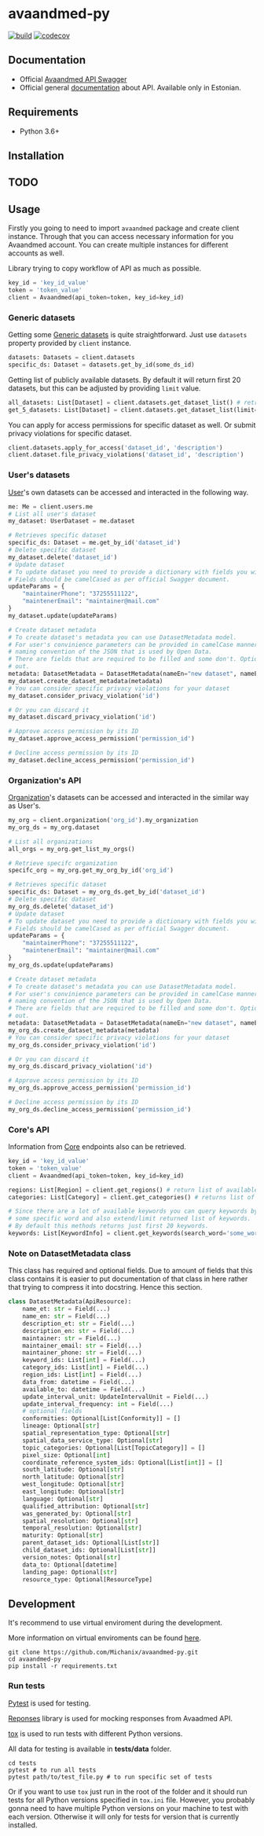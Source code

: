 # avaandmed-py
[![build](https://github.com/Michanix/avaandmed-py/actions/workflows/avaandmed.yml/badge.svg?branch=main)](https://github.com/Michanix/avaandmed-py/actions/workflows/avaandmed.yml)
[![codecov](https://codecov.io/gh/Michanix/avaandmed-py/branch/main/graph/badge.svg?token=DS5MNSZOII)](https://codecov.io/gh/Michanix/avaandmed-py)

## Documentation
- Official [Avaandmed API Swagger](https://avaandmed.eesti.ee/api/dataset-docs/#/)
- Official general [documentation](https://avaandmed.eesti.ee/instructions/api-uldjuhend) about API. Available only in Estonian.

## Requirements
- Python 3.6+

## Installation
## TODO

## Usage
Firstly you going to need to import `avaandmed` package and create client instance. 
Through that you can access necessary information for you Avaandmed account. You can create multiple instances for different accounts as well.

Library trying to copy workflow of API as much as possible.

```python
key_id = 'key_id_value'
token = 'token_value'
client = Avaandmed(api_token=token, key_id=key_id)
```

### Generic datasets
Getting some [Generic datasets](https://avaandmed.eesti.ee/api/dataset-docs/#/Generic%20dataset) is quite straightforward. Just use `datasets` property provided by `client` instance.

```python
datasets: Datasets = client.datasets
specific_ds: Dataset = datasets.get_by_id(some_ds_id)
```

Getting list of publicly available datasets. By default it will return first 20 datasets, but this can be adjusted by providing `limit` value.

```python
all_datasets: List[Dataset] = client.datasets.get_dataset_list() # retrieve first 20 datasets in the list
get_5_datasets: List[Dataset] = client.datasets.get_dataset_list(limit=5) # retrieves 5 datasets in the list
```

You can apply for access permissions for specific dataset as well. Or submit privacy violations for specific dataset.

```python
client.datasets.apply_for_access('dataset_id', 'description')
client.dataset.file_privacy_violations('dataset_id', 'description')
```


### User's datasets
[User](https://avaandmed.eesti.ee/api/dataset-docs/#/User's%20datasets)'s own datasets can be accessed and interacted in the following way.

```python
me: Me = client.users.me
# List all user's dataset
my_dataset: UserDataset = me.dataset

# Retrieves specific dataset
specific_ds: Dataset = me.get_by_id('dataset_id') 
# Delete specific dataset
my_dataset.delete('dataset_id')
# Update dataset
# To update dataset you need to provide a dictionary with fields you wish to update.
# Fields should be camelCased as per official Swagger document.
updateParams = {
    "maintainerPhone": "37255511122",
    "maintenerEmail": "maintainer@mail.com"
}
my_dataset.update(updateParams)

# Create dataset metadata
# To create dataset's metadata you can use DatasetMetadata model.
# For user's convinience parameters can be provided in camelCase manner to match 
# naming convention of the JSON that is used by Open Data.
# There are fields that are required to be filled and some don't. Optional fields can be left 
# out.
metadata: DatasetMetadata = DatasetMetadata(nameEn="new dataset", nameEt="new dataset"...)
my_dataset.create_dataset_metadata(metadata)
# You can consider specific privacy violations for your dataset
my_dataset.consider_privacy_violation('id')

# Or you can discard it
my_dataset.discard_privacy_violation('id')

# Approve access permission by its ID
my_dataset.approve_access_permission('permission_id')

# Decline access permission by its ID
my_dataset.decline_access_permission('permission_id')
```

### Organization's API
[Organization](https://avaandmed.eesti.ee/api/dataset-docs/#/Organization's%20datasets)'s datasets can be accessed and interacted in the similar way as User's.

```python
my_org = client.organization('org_id').my_organization
my_org_ds = my_org.dataset

# List all organizations 
all_orgs = my_org.get_list_my_orgs()

# Retrieve specifc organization
specifc_org = my_org.get_my_org_by_id('org_id')

# Retrieves specific dataset
specific_ds: Dataset = my_org_ds.get_by_id('dataset_id') 
# Delete specific dataset
my_org_ds.delete('dataset_id')
# Update dataset
# To update dataset you need to provide a dictionary with fields you wish to update.
# Fields should be camelCased as per official Swagger document.
updateParams = {
    "maintainerPhone": "37255511122",
    "maintenerEmail": "maintainer@mail.com"
}
my_org_ds.update(updateParams)

# Create dataset metadata
# To create dataset's metadata you can use DatasetMetadata model.
# For user's convinience parameters can be provided in camelCase manner to match 
# naming convention of the JSON that is used by Open Data.
# There are fields that are required to be filled and some don't. Optional fields can be left 
# out.
metadata: DatasetMetadata = DatasetMetadata(nameEn="new dataset", nameEt="new dataset"...)
my_org_ds.create_dataset_metadata(metadata)
# You can consider specific privacy violations for your dataset
my_org_ds.consider_privacy_violation('id')

# Or you can discard it
my_org_ds.discard_privacy_violation('id')

# Approve access permission by its ID
my_org_ds.approve_access_permission('permission_id')

# Decline access permission by its ID
my_org_ds.decline_access_permission('permission_id')
```

### Core's API
Information from [Core](https://avaandmed.eesti.ee/api/dataset-docs/#/Core) endpoints also can be retrieved.

```python
key_id = 'key_id_value'
token = 'token_value'
client = Avaandmed(api_token=token, key_id=key_id)

regions: List[Region] = client.get_regions() # return list of available regions
categories: List[Category] = client.get_categories() # returns list of available categories

# Since there are a lot of available keywords you can query keywords by providing
# some specific word and also extend/limit returned list of keywords.
# By default this methods returns just first 20 keywords.
keywords: List[KeywordInfo] = client.get_keywords(search_word='some_word', limit=5)
```

### Note on DatasetMetadata class
This class has required and optional fields. Due to amount of fields that this class contains it is easier to put documentation of that class in here rather that trying to compress it into docstring. Hence this section.

```python
class DatasetMetadata(ApiResource):
    name_et: str = Field(...)
    name_en: str = Field(...)
    description_et: str = Field(...)
    description_en: str = Field(...)
    maintainer: str = Field(...)
    maintainer_email: str = Field(...)
    maintainer_phone: str = Field(...)
    keyword_ids: List[int] = Field(...)
    category_ids: List[int] = Field(...)
    region_ids: List[int] = Field(...)
    data_from: datetime = Field(...)
    available_to: datetime = Field(...)
    update_interval_unit: UpdateIntervalUnit = Field(...)
    update_interval_frequency: int = Field(...)
    # optional fields
    conformities: Optional[List[Conformity]] = []
    lineage: Optional[str]
    spatial_representation_type: Optional[str]
    spatial_data_service_type: Optional[str]
    topic_categories: Optional[List[TopicCategory]] = []
    pixel_size: Optional[int]
    coordinate_reference_system_ids: Optional[List[int]] = []
    south_latitude: Optional[str]
    north_latitude: Optional[str]
    west_longitude: Optional[str]
    east_longitude: Optional[str]
    language: Optional[str]
    qualified_attribution: Optional[str]
    was_generated_by: Optional[str]
    spatial_resolution: Optional[str]
    temporal_resolution: Optional[str]
    maturity: Optional[str]
    parent_dataset_ids: Optional[List[str]]
    child_dataset_ids: Optional[List[str]]
    version_notes: Optional[str]
    data_to: Optional[datetime]
    landing_page: Optional[str]
    resource_type: Optional[ResourceType]
```

## Development
It's recommend to use virtual enviroment during the development.

More information on virtual enviroments can be found [here](https://docs.python.org/3/library/venv.html).

```
git clone https://github.com/Michanix/avaandmed-py.git
cd avaandmed-py
pip install -r requirements.txt
```

### Run tests
[Pytest](https://docs.pytest.org/en/6.2.x/) is used for testing.

[Reponses](https://github.com/getsentry/responses) library is used for mocking responses from Avaadmed API. 

[tox](https://tox.wiki/en/latest/index.html) is used to run tests with different Python versions.

All data for testing is available in **tests/data** folder.

```
cd tests
pytest # to run all tests
pytest path/to/test_file.py # to run specific set of tests
```

Or if you want to use `tox` just run in the root of the folder and it should run tests for all Python versions specified in `tox.ini` file.
However, you probably gonna need to have multiple Python versions on your machine to test with each version. 
Otherwise it will only for tests for version that is currently installed.